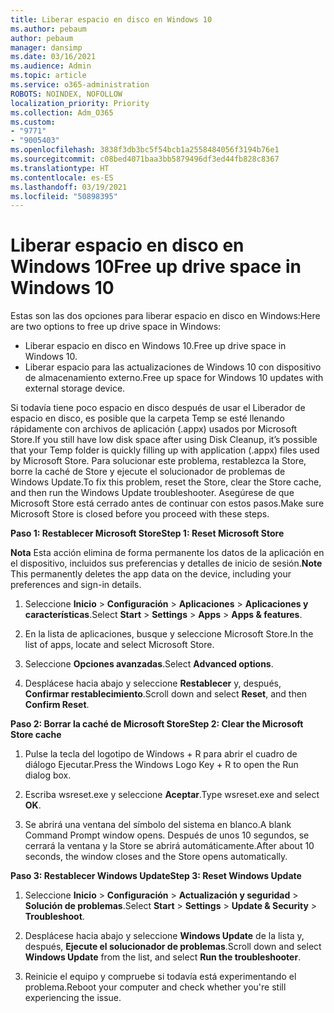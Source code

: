 ```yaml
---
title: Liberar espacio en disco en Windows 10
ms.author: pebaum
author: pebaum
manager: dansimp
ms.date: 03/16/2021
ms.audience: Admin
ms.topic: article
ms.service: o365-administration
ROBOTS: NOINDEX, NOFOLLOW
localization_priority: Priority
ms.collection: Adm_O365
ms.custom:
- "9771"
- "9005403"
ms.openlocfilehash: 3838f3db3bc5f54bcb1a2558484056f3194b76e1
ms.sourcegitcommit: c08bed4071baa3bb5879496df3ed44fb828c8367
ms.translationtype: HT
ms.contentlocale: es-ES
ms.lasthandoff: 03/19/2021
ms.locfileid: "50898395"
---
```

# <a name="free-up-drive-space-in-windows-10"></a><span data-ttu-id="35cb2-102">Liberar espacio en disco en Windows 10</span><span class="sxs-lookup"><span data-stu-id="35cb2-102">Free up drive space in Windows 10</span></span>

<span data-ttu-id="35cb2-103">Estas son las dos opciones para liberar espacio en disco en Windows:</span><span class="sxs-lookup"><span data-stu-id="35cb2-103">Here are two options to free up drive space in Windows:</span></span>

- <span data-ttu-id="35cb2-104">Liberar espacio en disco en Windows 10.</span><span class="sxs-lookup"><span data-stu-id="35cb2-104">Free up drive space in Windows 10.</span></span>
- <span data-ttu-id="35cb2-105">Liberar espacio para las actualizaciones de Windows 10 con dispositivo de almacenamiento externo.</span><span class="sxs-lookup"><span data-stu-id="35cb2-105">Free up space for Windows 10 updates with external storage device.</span></span>

<span data-ttu-id="35cb2-106">Si todavía tiene poco espacio en disco después de usar el Liberador de espacio en disco, es posible que la carpeta Temp se esté llenando rápidamente con archivos de aplicación (.appx) usados por Microsoft Store.</span><span class="sxs-lookup"><span data-stu-id="35cb2-106">If you still have low disk space after using Disk Cleanup, it’s possible that your Temp folder is quickly filling up with application (.appx) files used by Microsoft Store.</span></span> <span data-ttu-id="35cb2-107">Para solucionar este problema, restablezca la Store, borre la caché de Store y ejecute el solucionador de problemas de Windows Update.</span><span class="sxs-lookup"><span data-stu-id="35cb2-107">To fix this problem, reset the Store, clear the Store cache, and then run the Windows Update troubleshooter.</span></span> <span data-ttu-id="35cb2-108">Asegúrese de que Microsoft Store está cerrado antes de continuar con estos pasos.</span><span class="sxs-lookup"><span data-stu-id="35cb2-108">Make sure Microsoft Store is closed before you proceed with these steps.</span></span>

<span data-ttu-id="35cb2-109">**Paso 1: Restablecer Microsoft Store**</span><span class="sxs-lookup"><span data-stu-id="35cb2-109">**Step 1: Reset Microsoft Store**</span></span>

<span data-ttu-id="35cb2-110">**Nota** Esta acción elimina de forma permanente los datos de la aplicación en el dispositivo, incluidos sus preferencias y detalles de inicio de sesión.</span><span class="sxs-lookup"><span data-stu-id="35cb2-110">**Note** This permanently deletes the app data on the device, including your preferences and sign-in details.</span></span>

1. <span data-ttu-id="35cb2-111">Seleccione **Inicio** > **Configuración** > **Aplicaciones** > **Aplicaciones y características**.</span><span class="sxs-lookup"><span data-stu-id="35cb2-111">Select **Start** > **Settings** > **Apps** > **Apps & features**.</span></span>

1. <span data-ttu-id="35cb2-112">En la lista de aplicaciones, busque y seleccione Microsoft Store.</span><span class="sxs-lookup"><span data-stu-id="35cb2-112">In the list of apps, locate and select Microsoft Store.</span></span>

1. <span data-ttu-id="35cb2-113">Seleccione **Opciones avanzadas**.</span><span class="sxs-lookup"><span data-stu-id="35cb2-113">Select **Advanced options**.</span></span>

1. <span data-ttu-id="35cb2-114">Desplácese hacia abajo y seleccione **Restablecer** y, después, **Confirmar restablecimiento**.</span><span class="sxs-lookup"><span data-stu-id="35cb2-114">Scroll down and select **Reset**, and then **Confirm Reset**.</span></span>

<span data-ttu-id="35cb2-115">**Paso 2: Borrar la caché de Microsoft Store**</span><span class="sxs-lookup"><span data-stu-id="35cb2-115">**Step 2: Clear the Microsoft Store cache**</span></span>

1. <span data-ttu-id="35cb2-116">Pulse la tecla del logotipo de Windows + R para abrir el cuadro de diálogo Ejecutar.</span><span class="sxs-lookup"><span data-stu-id="35cb2-116">Press the Windows Logo Key + R to open the Run dialog box.</span></span>

1. <span data-ttu-id="35cb2-117">Escriba wsreset.exe y seleccione **Aceptar**.</span><span class="sxs-lookup"><span data-stu-id="35cb2-117">Type wsreset.exe and select **OK**.</span></span>

1. <span data-ttu-id="35cb2-118">Se abrirá una ventana del símbolo del sistema en blanco.</span><span class="sxs-lookup"><span data-stu-id="35cb2-118">A blank Command Prompt window opens.</span></span> <span data-ttu-id="35cb2-119">Después de unos 10 segundos, se cerrará la ventana y la Store se abrirá automáticamente.</span><span class="sxs-lookup"><span data-stu-id="35cb2-119">After about 10 seconds, the window closes and the Store opens automatically.</span></span>

<span data-ttu-id="35cb2-120">**Paso 3: Restablecer Windows Update**</span><span class="sxs-lookup"><span data-stu-id="35cb2-120">**Step 3: Reset Windows Update**</span></span>

1. <span data-ttu-id="35cb2-121">Seleccione **Inicio** > **Configuración** > **Actualización y seguridad** > **Solución de problemas**.</span><span class="sxs-lookup"><span data-stu-id="35cb2-121">Select **Start** > **Settings** > **Update & Security** > **Troubleshoot**.</span></span>

1. <span data-ttu-id="35cb2-122">Desplácese hacia abajo y seleccione **Windows Update** de la lista y, después, **Ejecute el solucionador de problemas**.</span><span class="sxs-lookup"><span data-stu-id="35cb2-122">Scroll down and select **Windows Update** from the list, and select **Run the troubleshooter**.</span></span>

1. <span data-ttu-id="35cb2-123">Reinicie el equipo y compruebe si todavía está experimentando el problema.</span><span class="sxs-lookup"><span data-stu-id="35cb2-123">Reboot your computer and check whether you're still experiencing the issue.</span></span>

